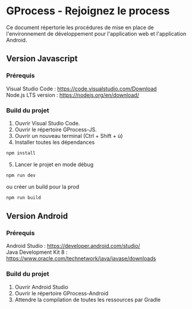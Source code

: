 # GProcess - Rejoignez le process

Ce document répertorie les procédures de mise en place de l'environnement de développement pour l'application web et l'application Android.

## Version Javascript

### Prérequis

Visual Studio Code : https://code.visualstudio.com/Download  
Node.js LTS version : https://nodejs.org/en/download/

### Build du projet

1. Ouvrir Visual Studio Code.
2. Ouvrir le répertoire GProcess-JS.
3. Ouvrir un nouveau terminal (Ctrl + Shift + ù)
4. Installer toutes les dépendances 
``` bash
npm install
```
5. Lancer le projet en mode débug 
``` bash
npm run dev
``` 
ou créer un build pour la prod
``` bash
npm run build
```

## Version Android

### Prérequis

Android Studio : https://developer.android.com/studio/  
Java Development Kit 8 : https://www.oracle.com/technetwork/java/javase/downloads

### Build du projet

1. Ouvrir Android Studio
2. Ouvrir le répertoire GProcess-Android
3. Attendre la compilation de toutes les ressources par Gradle

